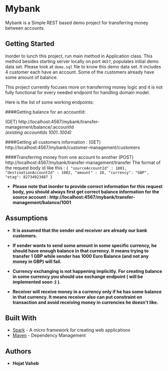 # Mybank

Mybank is a Simple REST based demo project for transferring money between accounts.

## Getting Started

Inorder to lunch this project, run main method in Application class. This method besides starting server locally on port `4657`, populates initial demo data set.
Please look at `demo.sql` file to know this demo data set. It includes 4 customer each have an account. Some of the customers already have some amount of balance. 

This project currently focuses more on transferring money logic and it is not fully functional for every needed endpoint for handling domain model. 

Here is the list of some working endpoints: 

####Getting balance for an accountId:

(GET) http://localhost:4567/mybank/transfer-management/balance/:accountId  
_(existing accountIds 1001..1004)_

####Getting all customers information : 
(GET) http://localhost:4567/mybank/customer-management/customers  

####Transferring money from one account to another
(POST) http://localhost:4567/mybank/transfer-management/transfer
The format of the request body id like this : 
`{
    "sourceAccountId" : 1001,
    "destinationAccountId" : 1002,
    "amount" : 10,
    "currency": "GBP",
    "etag": 82734923487
}`

* **Please note that inorder to provide correct information for this request body, you should always first get correct balance information for the source account : 
http://localhost:4567/mybank/transfer-management/balance/1001**

## Assumptions

* **It is assumed that the sender and receiver are already our bank customers.**

* **If sender wants to send some amount in some specific currency, he should have enough balance in that currency. It means trying to transfer 1 GBP while sender has 1000 Euro Balance (and not any money in GBP) will fail.**

* **Currency exchanging is not happening implicitly. For creating balance in some currency you should use exchange endpoint ( will be implemented soon :) ).**

* **Receiver will receive money in a currency only if he has some balance in that currency. It means receiver also can put constraint on transaction and avoid receiving money in currencies he doesn't like.**

## Built With

* [Spark](http://sparkjava.com/documentation) - A micro framework for creating web applications
* [Maven](https://maven.apache.org/) - Dependency Management

## Authors

* **Hojat Vaheb** 

